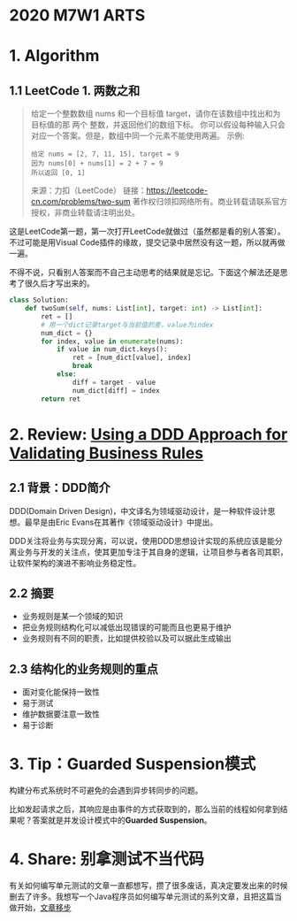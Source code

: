 # 2020 M7W1 ARTS

# 1. Algorithm

## 1.1 LeetCode 1. 两数之和


> 给定一个整数数组 nums 和一个目标值 target，请你在该数组中找出和为目标值的那 两个 整数，并返回他们的数组下标。
> 你可以假设每种输入只会对应一个答案。但是，数组中同一个元素不能使用两遍。
> 示例:
>
> ```
> 给定 nums = [2, 7, 11, 15], target = 9
> 因为 nums[0] + nums[1] = 2 + 7 = 9
> 所以返回 [0, 1]
> ```
> 来源：力扣（LeetCode）
> 链接：https://leetcode-cn.com/problems/two-sum
> 著作权归领扣网络所有。商业转载请联系官方授权，非商业转载请注明出处。

这是LeetCode第一题，第一次打开LeetCode就做过（虽然都是看的别人答案）。不过可能是用Visual Code插件的缘故，提交记录中居然没有这一题，所以就再做一遍。

不得不说，只看别人答案而不自己主动思考的结果就是忘记。下面这个解法还是思考了很久后才写出来的。

```python
class Solution:
    def twoSum(self, nums: List[int], target: int) -> List[int]:
        ret = []
        # 用一个dict记录target与当前值的差，value为index
        num_dict = {}
        for index, value in enumerate(nums):
            if value in num_dict.keys():
                ret = [num_dict[value], index]
                break
            else:
                diff = target - value
                num_dict[diff] = index
        return ret
```



# 2. Review: [Using a DDD Approach for Validating Business Rules](https://www.infoq.com/articles/ddd-business-rules/?itm_source=articles_about_Design&itm_medium=link&itm_campaign=Design)

## 2.1 背景：DDD简介

DDD(Domain Driven Design)，中文译名为领域驱动设计，是一种软件设计思想。最早是由Eric Evans在其著作《领域驱动设计》中提出。

DDD关注将业务与实现分离，可以说，使用DDD思想设计实现的系统应该是能分离业务与开发的关注点，使其更加专注于其自身的逻辑，让项目参与者各司其职，让软件架构的演进不影响业务稳定性。

## 2.2 摘要

- 业务规则是某一个领域的知识
- 把业务规则结构化可以减低出现错误的可能而且也更易于维护
- 业务规则有不同的职责，比如提供校验以及可以据此生成输出

## 2.3 结构化的业务规则的重点

- 面对变化能保持一致性
- 易于测试
- 维护数据要注意一致性
- 易于诊断

# 3. Tip：Guarded Suspension模式

构建分布式系统时不可避免的会遇到异步转同步的问题。

比如发起请求之后，其响应是由事件的方式获取到的，那么当前的线程如何拿到结果呢？答案就是并发设计模式中的**Guarded Suspension**。

# 4. Share: 别拿测试不当代码

有关如何编写单元测试的文章一直都想写，攒了很多废话，真决定要发出来的时候删去了许多。我想写一个Java程序员如何编写单元测试的系列文章，且把这篇当做开始，[文章移步](about-test/why-should-write-test.md)

